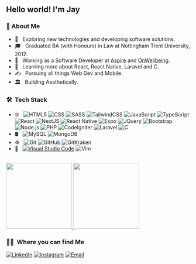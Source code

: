 <h2> Hello world! I'm Jay</h2>

<h3> 🌠&nbsp;About Me </h3> 

- 🤔 &nbsp; Exploring new technologies and developing software solutions.
- 🎓 &nbsp; Graduated BA (with Honours) in Law at Nottingham Trent University, 2012.
- 💼 &nbsp; Working as a Software Developer at <a href="https://aspirestrategies.co.uk/">Aspire</a> and <a href="https://onwellbeing.com/">OnWellbeing</a>.
- 🌱 &nbsp; Learning more about React, React Native, Laravel and C.
- ✍️ &nbsp; Pursuing all things Web Dev and Mobile.
- 🏛️ &nbsp; Building Aesthetically.

<h3> 🛠 &nbsp;Tech Stack</h3>

- 🌐 &nbsp;
  ![HTML5](https://img.shields.io/badge/-HTML5-333333?style=flat&logo=HTML5)
  ![CSS](https://img.shields.io/badge/-CSS-333333?style=flat&logo=CSS3&logoColor=1572B6)
  ![SASS](https://img.shields.io/badge/-SASS-333333?style=flat&logo=SASS)
  ![TailwindCSS](https://img.shields.io/badge/-TailwindCSS-333333?style=flat&logo=TailwindCSS)
  ![JavaScript](https://img.shields.io/badge/-JavaScript-333333?style=flat&logo=javascript)
  ![TypeScript](https://img.shields.io/badge/-TypeScript-333333?style=flat&logo=typescript)
  ![React](https://img.shields.io/badge/-React-333333?style=flat&logo=react)
  ![NextJS](https://img.shields.io/badge/-NextJS-333333?style=flat&logo=nextdotjs)
  ![React Native](https://img.shields.io/badge/-React_Native-333333?style=flat&logo=react)
  ![Expo](https://img.shields.io/badge/-Expo-333333?style=flat&logo=expo)
  ![JQuery](https://img.shields.io/badge/-JQuery-333333?style=flat&logo=jquery)
  ![Bootstrap](https://img.shields.io/badge/-Bootstrap-333333?style=flat&logo=bootstrap&logoColor=563D7C)
  ![Node.js](https://img.shields.io/badge/-Node.js-333333?style=flat&logo=node.js)
  ![PHP](https://img.shields.io/badge/-PHP-333333?style=flat&logo=php)
  ![CodeIgniter](https://img.shields.io/badge/-CodeIgniter-333333?style=flat&logo=codeigniter)
  ![Laravel](https://img.shields.io/badge/-Laravel-333333?style=flat&logo=laravel)
  ![C](https://img.shields.io/badge/-C-333333?style=flat&logo=c)
- 🛢 &nbsp;
  ![MySQL](https://img.shields.io/badge/-MySQL-333333?style=flat&logo=mysql)
  ![MongoDB](https://img.shields.io/badge/-MongoDB-333333?style=flat&logo=mongodb)
- ⚙️ &nbsp;
  ![Git](https://img.shields.io/badge/-Git-333333?style=flat&logo=git)
  ![GitHub](https://img.shields.io/badge/-GitHub-333333?style=flat&logo=github)
  ![GitKraken](https://img.shields.io/badge/-GitKraken-333333?style=flat&logo=gitkraken)
- 🔧 &nbsp;
  [![Visual Studio Code](https://custom-icon-badges.demolab.com/badge/Visual%20Studio%20Code-333333.svg?logo=vsc)](#)
  ![Vim](https://img.shields.io/badge/-Vim-333333?style=flat&logo=vim)
  

<br/>

<a href="https://github.com/dunnja">
  <img height="180em" src="https://github-readme-stats-jays-projects-827e41cc.vercel.app/api?username=dunnja&theme=dark&show_icons=true" />
</a>
<a href="https://github.com/dunnja">
  <img height="180em" src="https://github-readme-stats-jays-projects-827e41cc.vercel.app/api/top-langs/?username=dunnja&theme=dark&layout=compact" />
</a>

<br/>

<h3> 🤝🏻 &nbsp;Where you can find Me </h3>

<p>
<a href="https://www.linkedin.com/in/jay-dunn-15a023189/"><img alt="LinkedIn" src="https://img.shields.io/badge/LinkedIn-Jay%20Dunn-blue?style=flat-square&logo=linkedin"></a>
<a href="https://www.instagram.com/antagonistical/"><img alt="Instagram" src="https://img.shields.io/badge/Instagram-Antagonistical-blue?style=flat-square&logo=instagram"></a>
<a href="mailto:jay--dunn@hotmail.com"><img alt="Email" src="https://img.shields.io/badge/Email-jay--dunn@hotmail.com-blue?style=flat-square&logo=gmail"></a>
</p>
